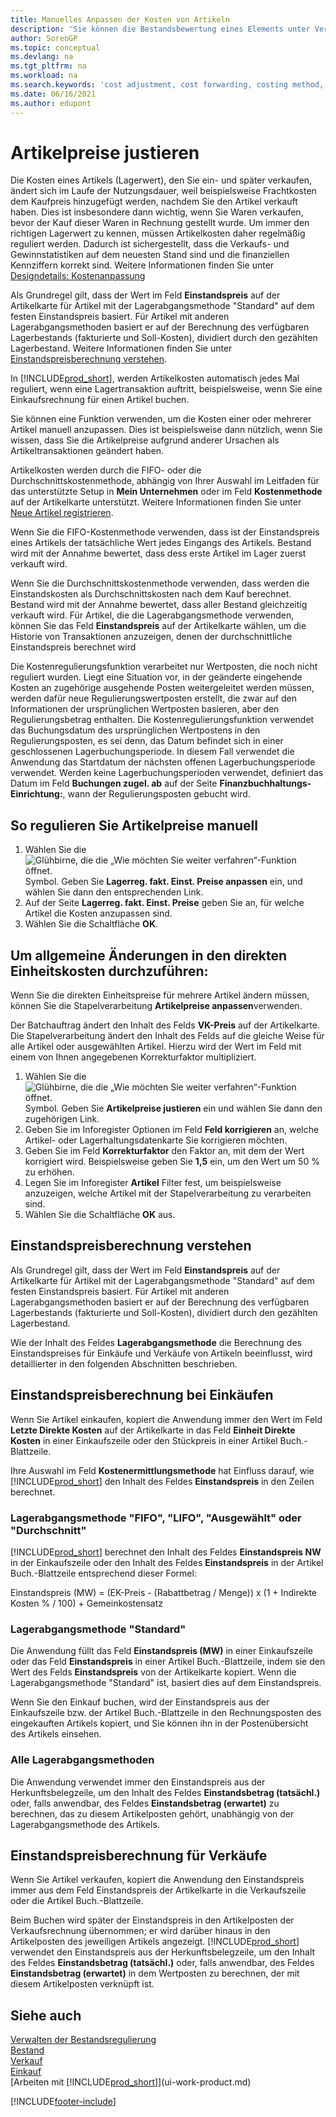 ```yaml
---
title: Manuelles Anpassen der Kosten von Artikeln
description: 'Sie können die Bestandsbewertung eines Elements unter Verwendung der FIFO- oder Durchschnittskalkulation manuell anpassen, wenn sich die Kosten von Artikeln ändern.'
author: SorenGP
ms.topic: conceptual
ms.devlang: na
ms.tgt_pltfrm: na
ms.workload: na
ms.search.keywords: 'cost adjustment, cost forwarding, costing method, inventory valuation, costing'
ms.date: 06/16/2021
ms.author: edupont
---
```

# Artikelpreise justieren
Die Kosten eines Artikels (Lagerwert), den Sie ein- und später verkaufen, ändert sich im Laufe der Nutzungsdauer, weil beispielsweise Frachtkosten dem Kaufpreis hinzugefügt werden, nachdem Sie den Artikel verkauft haben. Dies ist insbesondere dann wichtig, wenn Sie Waren verkaufen, bevor der Kauf dieser Waren in Rechnung gestellt wurde. Um immer den richtigen Lagerwert zu kennen, müssen Artikelkosten daher regelmäßig reguliert werden. Dadurch ist sichergestellt, dass die Verkaufs- und Gewinnstatistiken auf dem neuesten Stand sind und die finanziellen Kennziffern korrekt sind. Weitere Informationen finden Sie unter [Designdetails: Kostenanpassung](design-details-cost-adjustment.md)

Als Grundregel gilt, dass der Wert im Feld **Einstandspreis** auf der Artikelkarte für Artikel mit der Lagerabgangsmethode "Standard" auf dem festen Einstandspreis basiert. Für Artikel mit anderen Lagerabgangsmethoden basiert er auf der Berechnung des verfügbaren Lagerbestands (fakturierte und Soll-Kosten), dividiert durch den gezählten Lagerbestand. Weitere Informationen finden Sie unter [Einstandspreisberechnung verstehen](inventory-how-adjust-item-costs.md#understanding-unit-cost-calculation).

In [!INCLUDE[prod_short](includes/prod_short.md)], werden Artikelkosten automatisch jedes Mal reguliert, wenn eine Lagertransaktion auftritt, beispielsweise, wenn Sie eine Einkaufsrechnung für einen Artikel buchen.

Sie können eine Funktion verwenden, um die Kosten einer oder mehrerer Artikel manuell anzupassen. Dies ist beispielsweise dann nützlich, wenn Sie wissen, dass Sie die Artikelpreise aufgrund anderer Ursachen als Artikeltransaktionen geändert haben.

Artikelkosten werden durch die FIFO- oder die Durchschnittskostenmethode, abhängig von Ihrer Auswahl im Leitfaden für das unterstützte Setup in **Mein Unternehmen** oder im Feld **Kostenmethode** auf der Artikelkarte unterstützt. Weitere Informationen finden Sie unter [Neue Artikel registrieren](inventory-how-register-new-items.md).  

Wenn Sie die FIFO-Kostenmethode verwenden, dass ist der Einstandspreis eines Artikels der tatsächliche Wert jedes Eingangs des Artikels. Bestand wird mit der Annahme bewertet, dass dess erste Artikel im Lager zuerst verkauft wird.

Wenn Sie die Durchschnittskostenmethode verwenden, dass werden die Einstandskosten als Durchschnittskosten nach dem Kauf berechnet. Bestand wird mit der Annahme bewertet, dass aller Bestand gleichzeitig verkauft wird. Für Artikel, die die Lagerabgangsmethode verwenden, können Sie das Feld **Einstandspreis** auf der Artikelkarte wählen, um die Historie von Transaktionen anzuzeigen, denen der durchschnittliche Einstandspreis berechnet wird

Die Kostenregulierungsfunktion verarbeitet nur Wertposten, die noch nicht reguliert wurden. Liegt eine Situation vor, in der geänderte eingehende Kosten an zugehörige ausgehende Posten weitergeleitet werden müssen, werden dafür neue Regulierungswertposten erstellt, die zwar auf den Informationen der ursprünglichen Wertposten basieren, aber den Regulierungsbetrag enthalten. Die Kostenregulierungsfunktion verwendet das Buchungsdatum des ursprünglichen Wertpostens in den Regulierungsposten, es sei denn, das Datum befindet sich in einer geschlossenen Lagerbuchungsperiode. In diesem Fall verwendet die Anwendung das Startdatum der nächsten offenen Lagerbuchungsperiode verwendet. Werden keine Lagerbuchungsperioden verwendet, definiert das Datum im Feld **Buchungen zugel. ab** auf der Seite **Finanzbuchhaltungs-Einrichtung:**, wann der Regulierungsposten gebucht wird.

## So regulieren Sie Artikelpreise manuell
1. Wählen Sie die ![Glühbirne, die die „Wie möchten Sie weiter verfahren“-Funktion öffnet.](media/ui-search/search_small.png "Tell me-Funktion") Symbol. Geben Sie **Lagerreg. fakt. Einst. Preise anpassen** ein, und wählen Sie dann den entsprechenden Link.
2. Auf der Seite **Lagerreg. fakt. Einst. Preise** geben Sie an, für welche Artikel die Kosten anzupassen sind.
3. Wählen Sie die Schaltfläche **OK**.

## Um allgemeine Änderungen in den direkten Einheitskosten durchzuführen:
Wenn Sie die direkten Einheitspreise für mehrere Artikel ändern müssen, können Sie die Stapelverarbeitung **Artikelpreise anpassen**verwenden.  

 Der Batchauftrag ändert den Inhalt des Felds **VK-Preis** auf der Artikelkarte. Die Stapelverarbeitung ändert den Inhalt des Felds auf die gleiche Weise für alle Artikel oder ausgewählten Artikel. Hierzu wird der Wert im Feld mit einem von Ihnen angegebenen Korrekturfaktor multipliziert.  

1. Wählen Sie die ![Glühbirne, die die „Wie möchten Sie weiter verfahren“-Funktion öffnet.](media/ui-search/search_small.png "Tell me-Funktion") Symbol. Geben Sie **Artikelpreise justieren** ein und wählen Sie dann den zugehörigen Link.  
2. Geben Sie im Inforegister Optionen im Feld **Feld korrigieren** an, welche Artikel- oder Lagerhaltungsdatenkarte Sie korrigieren möchten.  
3. Geben Sie im Feld **Korrekturfaktor** den Faktor an, mit dem der Wert korrigiert wird. Beispielsweise geben Sie **1,5** ein, um den Wert um 50 % zu erhöhen.  
4. Legen Sie im Inforegister **Artikel** Filter fest, um beispielsweise anzuzeigen, welche Artikel mit der Stapelverarbeitung zu verarbeiten sind.  
5. Wählen Sie die Schaltfläche **OK** aus.  

## Einstandspreisberechnung verstehen
Als Grundregel gilt, dass der Wert im Feld **Einstandspreis** auf der Artikelkarte für Artikel mit der Lagerabgangsmethode "Standard" auf dem festen Einstandspreis basiert. Für Artikel mit anderen Lagerabgangsmethoden basiert er auf der Berechnung des verfügbaren Lagerbestands (fakturierte und Soll-Kosten), dividiert durch den gezählten Lagerbestand.  

 Wie der Inhalt des Feldes **Lagerabgangsmethode** die Berechnung des Einstandspreises für Einkäufe und Verkäufe von Artikeln beeinflusst, wird detaillierter in den folgenden Abschnitten beschrieben.  

## Einstandspreisberechnung bei Einkäufen  
 Wenn Sie Artikel einkaufen, kopiert die Anwendung immer den Wert im Feld **Letzte Direkte Kosten** auf der Artikelkarte in das Feld **Einheit Direkte Kosten** in einer Einkaufszeile oder den Stückpreis in einer Artikel Buch.-Blattzeile.  

 Ihre Auswahl im Feld **Kostenermittlungsmethode** hat Einfluss darauf, wie [!INCLUDE[prod_short](includes/prod_short.md)] den Inhalt des Feldes **Einstandspreis** in den Zeilen berechnet.  

### Lagerabgangsmethode "FIFO", "LIFO", "Ausgewählt" oder "Durchschnitt"  
 [!INCLUDE[prod_short](includes/prod_short.md)] berechnet den Inhalt des Feldes **Einstandspreis NW** in der Einkaufszeile oder den Inhalt des Feldes **Einstandspreis** in der Artikel Buch.-Blattzeile entsprechend dieser Formel:  

 Einstandspreis (MW) = (EK-Preis - (Rabattbetrag / Menge)) x (1 + Indirekte Kosten % / 100) + Gemeinkostensatz  

### Lagerabgangsmethode "Standard"  
 Die Anwendung füllt das Feld **Einstandspreis (MW)** in einer Einkaufszeile oder das Feld **Einstandspreis** in einer Artikel Buch.-Blattzeile, indem sie den Wert des Felds **Einstandspreis** von der Artikelkarte kopiert. Wenn die Lagerabgangsmethode "Standard" ist, basiert dies auf dem Einstandspreis.  

 Wenn Sie den Einkauf buchen, wird der Einstandspreis aus der Einkaufszeile bzw. der Artikel Buch.-Blattzeile in den Rechnungsposten des eingekauften Artikels kopiert, und Sie können ihn in der Postenübersicht des Artikels einsehen.  

### Alle Lagerabgangsmethoden  
 Die Anwendung verwendet immer den Einstandspreis aus der Herkunftsbelegzeile, um den Inhalt des Feldes **Einstandsbetrag (tatsächl.)** oder, falls anwendbar, des Feldes **Einstandsbetrag (erwartet)** zu berechnen, das zu diesem Artikelposten gehört, unabhängig von der Lagerabgangsmethode des Artikels.  

## Einstandspreisberechnung für Verkäufe  
 Wenn Sie Artikel verkaufen, kopiert die Anwendung den Einstandspreis immer aus dem Feld Einstandspreis der Artikelkarte in die Verkaufszeile oder die Artikel Buch.-Blattzeile.  

 Beim Buchen wird später der Einstandspreis in den Artikelposten der Verkaufsrechnung übernommen; er wird darüber hinaus in den Artikelposten des jeweiligen Artikels angezeigt. [!INCLUDE[prod_short](includes/prod_short.md)] verwendet den Einstandspreis aus der Herkunftsbelegzeile, um den Inhalt des Feldes **Einstandsbetrag (tatsächl.)** oder, falls anwendbar, des Feldes **Einstandsbetrag (erwartet)** in dem Wertposten zu berechnen, der mit diesem Artikelposten verknüpft ist.  

## Siehe auch
[Verwalten der Bestandsregulierung](finance-manage-inventory-costs.md)  
[Bestand](inventory-manage-inventory.md)  
[Verkauf](sales-manage-sales.md)  
[Einkauf](purchasing-manage-purchasing.md)  
[Arbeiten mit [!INCLUDE[prod_short](includes/prod_short.md)]](ui-work-product.md)


[!INCLUDE[footer-include](includes/footer-banner.md)]